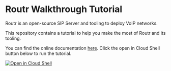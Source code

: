 # Routr Walkthrough Tutorial

Routr is an open-source SIP Server and tooling to deploy VoIP networks.

This repository contains a tutorial to help you make the most of Routr and its tooling.

You can find the online documentation [here](https://routr.io/docs/overview). Click the open in Cloud Shell button below to run the tutorial.

[![Open in Cloud Shell](https://gstatic.com/cloudssh/images/open-btn.png)](https://console.cloud.google.com/cloudshell/open?git_repo=https://github.com/fonoster/routr-walkthrough-tutorial&tutorial=tutorial.md)
